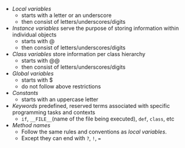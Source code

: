 - *Local variables* 
	- starts with a letter or an underscore
	- then consist of letters/underscores/digits
- *Instance variables* serve the purpose of storing information within individual objects 
	- starts with @
	- then consist of letters/underscores/digits
- *Class variables* store information per class hierarchy
	- starts with @@
	- then consist of letters/underscores/digits
- *Global variables* 
	- starts with $
	- do not follow above restrictions
- *Constants* 
	- starts with an uppercase letter
- *Keywords* predefined, reserved terms associated with specific programming tasks and contexts
	- `if`, `__FILE__`(name of the file being executed), `def`, `class`, etc
- *Method names* 
	- Follow the same rules and conventions as *local variables*. 
	- Except they can end with `?`, `!`, `=`